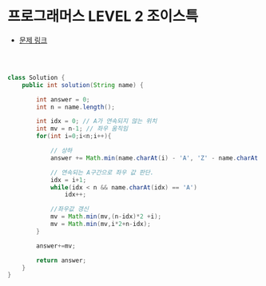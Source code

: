 # 프로그래머스 LEVEL 2 조이스특

- [문제 링크](https://programmers.co.kr/learn/courses/30/lessons/42860?language=java)

</br>

```java

class Solution {
    public int solution(String name) {

        int answer = 0;
        int n = name.length();

        int idx = 0; // A가 연속되지 않는 위치
        int mv = n-1; // 좌우 움직임
        for(int i=0;i<n;i++){

            // 상하
            answer += Math.min(name.charAt(i) - 'A', 'Z' - name.charAt(i) + 1);

            // 연속되는 A구간으로 좌우 값 판단.
            idx = i+1;
            while(idx < n && name.charAt(idx) == 'A')
                idx++;

            //좌우값 갱신
            mv = Math.min(mv,(n-idx)*2 +i);
            mv = Math.min(mv,i*2+n-idx);
        }

        answer+=mv;

        return answer;
    }
}




```
